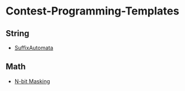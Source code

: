 # Contest-Programming-Templates
## String
* [SuffixAutomata](https://github.com/SakibulMowla/Contest-Programming-Templates/blob/master/SuffixAutomata.cpp)
## Math
* [N-bit Masking](https://github.com/SakibulMowla/Contest-Programming-Templates/blob/master/n-bit%20masking.cpp)
